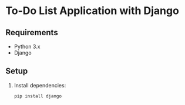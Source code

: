 # To-Do List Application with Django

## Requirements
- Python 3.x
- Django

## Setup
1. Install dependencies:
   ```bash
   pip install django
